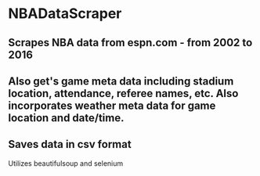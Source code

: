 # NBADataScraper
Scrapes NBA data from espn.com - from 2002 to 2016
---
Also get's game meta data including stadium location, attendance, referee names, etc. Also incorporates weather meta data for game location and date/time.
---
Saves data in csv format
--
Utilizes beautifulsoup and selenium
